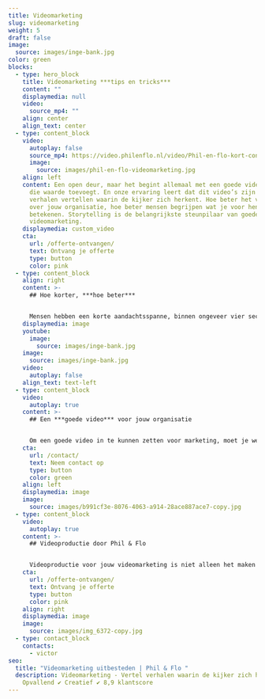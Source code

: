 ```yaml
---
title: Videomarketing
slug: videomarketing
weight: 5
draft: false
image:
  source: images/inge-bank.jpg
color: green
blocks:
  - type: hero_block
    title: Videomarketing ***tips en tricks***
    content: ""
    displaymedia: null
    video:
      source_mp4: ""
    align: center
    align_text: center
  - type: content_block
    video:
      autoplay: false
      source_mp4: https://video.philenflo.nl/video/Phil-en-flo-kort-contact2.mp4
      image:
        source: images/phil-en-flo-videomarketing.jpg
    align: left
    content: Een open deur, maar het begint allemaal met een goede video. Een video
      die waarde toevoegt. En onze ervaring leert dat dit video’s zijn die
      verhalen vertellen waarin de kijker zich herkent. Hoe beter het verhaal is
      over jouw organisatie, hoe beter mensen begrijpen wat je voor hen kan
      betekenen. Storytelling is de belangrijkste steunpilaar van goede
      videomarketing.
    displaymedia: custom_video
    cta:
      url: /offerte-ontvangen/
      text: Ontvang je offerte
      type: button
      color: pink
  - type: content_block
    align: right
    content: >-
      ## Hoe korter, ***hoe beter***


      Mensen hebben een korte aandachtsspanne, binnen ongeveer vier seconden wordt bepaald of je video verder wordt bekeken. Je hebt dus weinig tijd om de aandacht van je kijkers te trekken én je boodschap goed over te brengen. Daarom zijn intro’s niet aan te raden binnen videomarketing. Gebruik de eerste paar seconden heel verstandig. Val midden in je verhaal met een aantrekkelijk shot of creëer een snelle quick preview van je hoofdboodschap.
    displaymedia: image
    youtube:
      image:
        source: images/inge-bank.jpg
    image:
      source: images/inge-bank.jpg
    video:
      autoplay: false
    align_text: text-left
  - type: content_block
    video:
      autoplay: true
    content: >-
      ## Een ***goede video*** voor jouw organisatie


      Om een goede video in te kunnen zetten voor marketing, moet je weten wat je doelen zijn. Wie zijn je stakeholders? Wat is je doelgroep? Wat zijn hun behoeftes? Hoe communiceer je naar beide groepen? En vooral; hoe breng je beide groepen samen om een optimale relatie te ontwikkelen? Als dit duidelijk is, weet je wat jouw doelgroep overhaalt om jouw product of dienst aan te schaffen. Vind je het moeilijk om deze doelen te bepalen? Dat snappen we en we helpen je er graag mee. 
    cta:
      url: /contact/
      text: Neem contact op
      type: button
      color: green
    align: left
    displaymedia: image
    image:
      source: images/b991cf3e-8076-4063-a914-28ace887ace7-copy.jpg
  - type: content_block
    video:
      autoplay: true
    content: >-
      ## Videoproductie door Phil & Flo


      Videoproductie voor jouw videomarketing is niet alleen het maken van de video, maar het gehele proces daar vooraf en daarna. Phil & Flo helpt je met bepalen van het doel van je video, de invulling van de video aan de hand van een script en shotlist, het schieten van de beelden en het monteren van de uiteindelijke video die je in gaat zetten voor marketingdoeleinden. Onze experts denken graag met je mee met creatieve ideeën voor jouw videomarketing. Wat dit kost? Dat ligt aan de lengte en invulling van de video. Vraag vrijblijvend een offerte aan om te kijken te naar de mogelijkheden.
    cta:
      url: /offerte-ontvangen/
      text: Ontvang je offerte
      type: button
      color: pink
    align: right
    displaymedia: image
    image:
      source: images/img_6372-copy.jpg
  - type: contact_block
    contacts:
      - victor
seo:
  title: "Videomarketing uitbesteden | Phil & Flo "
  description: Videomarketing - Vertel verhalen waarin de kijker zich herkent. ✔
    Opvallend ✔ Creatief ✔ 8,9 klantscore
---
```

